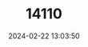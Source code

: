 ---
title: "14110"
category: "Myosorex schalleri"
draft: false
date: 2024-02-22 13:03:50
languages:
  English: ["Schaller's Mouse Shrew"]
---